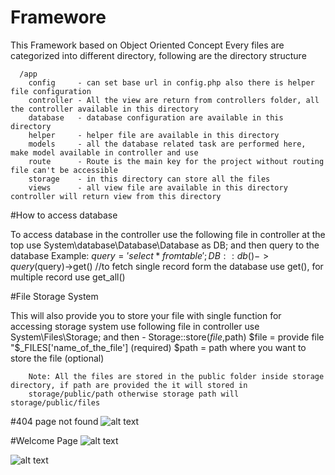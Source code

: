 # Framewore

This Framework based on Object Oriented Concept
Every files are categorized into different directory, following are the directory structure

      /app
        config     - can set base url in config.php also there is helper file configuration
        controller - All the view are return from controllers folder, all the controller available in this directory
        database   - database configuration are available in this directory
        helper     - helper file are available in this directory
        models     - all the database related task are performed here, make model available in controller and use
        route      - Route is the main key for the project without routing file can't be accessible
        storage    - in this directory can store all the files
        views      - all view file are available in this directory controller will return view from this directory


#How to access database

  To access database in the controller use the following file in controller at the top
    use System\database\Database\Database as DB;
    and then query to the database
    Example:
    $query = 'select * from table';
    DB::db()->query($query)->get() //to fetch single record form the database use get(), for multiple record use get_all()


#File Storage System

  This will also provide you to store your file with single function
  for accessing storage system use following file in controller
  use System\Files\Storage;
  and then - Storage::store($file,$path)
        $file = provide file "$_FILES['name_of_the_file'] (required)
        $path = path where you want to store the file (optional)

        Note: All the files are stored in the public folder inside storage directory, if path are provided the it will stored in
        storage/public/path otherwise storage path will storage/public/files

#404 page not found
![alt text](https://github.com/[pranaytabhane143@gmail.com]/[Framework]/blob/[main]/systems/error-page/images/404.png?raw=true)

#Welcome Page
![alt text](https://github.com/[pranaytabhane143@gmail.com]/[Framework]/blob/[main]/systems/error-page/images/welcomeṭ.png?raw=true)

![alt text](https://cdn.britannica.com/51/190751-050-147B93F7/soccer-ball-goal.jpg)
